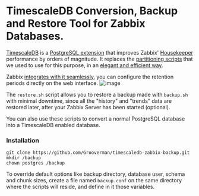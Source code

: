 # TimescaleDB Conversion, Backup and Restore Tool for Zabbix Databases.

[TimescaleDB](https://docs.timescale.com/timescaledb/latest/) is a [PostgreSQL extension](https://www.postgresql.org/docs/current/external-extensions.html) that improves Zabbix' [Housekeeper](https://www.zabbix.com/documentation/current/en/manual/web_interface/frontend_sections/administration/general#housekeeper) performance by orders of magnitude. 
It replaces the [partitioning scripts](https://github.com/zabbix-tools/zabbix-pgsql-partitioning) that we used to use for this purpose, in an [elegant and efficient way](https://blog.zabbix.com/zabbix-time-series-data-and-timescaledb/6642/). 

Zabbix [integrates with it seamlessly](https://www.zabbix.com/documentation/current/en/manual/appendix/install/timescaledb), you can configure the retention periods directly on the web interface.
![image](https://user-images.githubusercontent.com/87875608/194992981-7431e9ab-ba0f-4dd6-94e9-aeaabcb6a070.png)

The `restore.sh` script allows you to restore a backup made with `backup.sh` with minimal downtime, since all the "history" and "trends" data are restored later, after your Zabbix Server has been started (optional). 

You can also use these scripts to convert a normal PostgreSQL database into a TimescaleDB enabled database. 

### Installation
```
git clone https://github.com/Grooverman/timescaledb-zabbix-backup.git
mkdir /backup
chown postgres /backup
```
To override default options like backup directory, database user, schema and chunk sizes, create a file named `backup.conf` on the same directory where the scripts will reside, and define in it those variables. 
